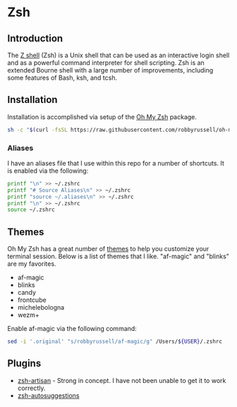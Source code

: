 # Zsh

## Introduction

The [Z shell](https://en.wikipedia.org/wiki/Z_shell) (Zsh) is a Unix shell that can be used as an interactive login shell and as a powerful command interpreter for shell scripting. Zsh is an extended Bourne shell with a large number of improvements, including some features of Bash, ksh, and tcsh.

## Installation

Installation is accomplished via setup of the [Oh My Zsh](https://github.com/robbyrussell/oh-my-zsh) package.

```bash
sh -c "$(curl -fsSL https://raw.githubusercontent.com/robbyrussell/oh-my-zsh/master/tools/install.sh)"
```

### Aliases

I have an aliases file that I use within this repo for a number of shortcuts. It is enabled via the following:

```bash
printf "\n" >> ~/.zshrc
printf "# Source Aliases\n" >> ~/.zshrc
printf "source ~/.aliases\n" >> ~/.zshrc
printf "\n" >> ~/.zshrc
source ~/.zshrc
```

## Themes

Oh My Zsh has a great number of [themes](https://github.com/robbyrussell/oh-my-zsh/wiki/themes) to help you customize your terminal session. Below is a list of themes that I like. "af-magic" and "blinks" are my favorites.

* af-magic
* blinks
* candy
* frontcube
* michelebologna
* wezm+

Enable af-magic via the following command:

```bash
sed -i '.original' "s/robbyrussell/af-magic/g" /Users/${USER}/.zshrc
```

## Plugins

* [zsh-artisan](https://github.com/jessarcher/zsh-artisan) - Strong in concept. I have not been unable to get it to work correctly.
* [zsh-autosuggestions](https://github.com/zsh-users/zsh-autosuggestions)
